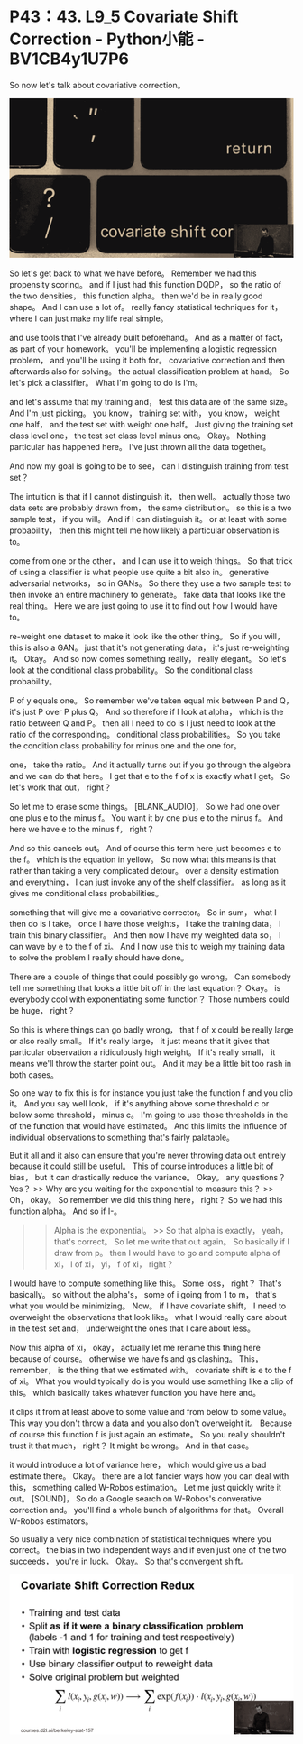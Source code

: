 # P43：43. L9_5 Covariate Shift Correction - Python小能 - BV1CB4y1U7P6

 So now let's talk about covariative correction。

![](img/4b23070ed8ed17b825b85cf9a3555a78_1.png)

 So let's get back to what we have before。 Remember we had this propensity scoring。 and if I just had this function DQDP， so the ratio of the two densities， this function alpha。 then we'd be in really good shape。 And I can use a lot of。 really fancy statistical techniques for it， where I can just make my life real simple。

 and use tools that I've already built beforehand。 And as a matter of fact， as part of your homework。 you'll be implementing a logistic regression problem， and you'll be using it both for。 covariative correction and then afterwards also for solving。 the actual classification problem at hand。 So let's pick a classifier。 What I'm going to do is I'm。

 and let's assume that my training and， test this data are of the same size。 And I'm just picking。 you know， training set with， you know， weight one half， and the test set with weight one half。 Just giving the training set class level one， the test set class level minus one。 Okay。 Nothing particular has happened here。 I've just thrown all the data together。

 And now my goal is going to be to see， can I distinguish training from test set？

 The intuition is that if I cannot distinguish it， then well。 actually those two data sets are probably drawn from， the same distribution。 so this is a two sample test， if you will。 And if I can distinguish it。 or at least with some probability， then this might tell me how likely a particular observation is to。

 come from one or the other， and I can use it to weigh things。 So that trick of using a classifier is what people use quite a bit also in。 generative adversarial networks， so in GANs。 So there they use a two sample test to then invoke an entire machinery to generate。 fake data that looks like the real thing。 Here we are just going to use it to find out how I would have to。

 re-weight one dataset to make it look like the other thing。 So if you will， this is also a GAN。 just that it's not generating data， it's just re-weighting it。 Okay。 And so now comes something really， really elegant。 So let's look at the conditional class probability。 So the conditional class probability。

 P of y equals one。 So remember we've taken equal mix between P and Q， it's just P over P plus Q。 And so therefore if I look at alpha， which is the ratio between Q and P。 then all I need to do is I just need to look at the ratio of the corresponding。 conditional class probabilities。 So you take the condition class probability for minus one and the one for。

 one， take the ratio。 And it actually turns out if you go through the algebra and we can do that here。 I get that e to the f of x is exactly what I get。 So let's work that out， right？

 So let me to erase some things。 [BLANK_AUDIO]， So we had one over one plus e to the minus f。 You want it by one plus e to the minus f。 And here we have e to the minus f， right？

 And so this cancels out。 And of course this term here just becomes e to the f。 which is the equation in yellow。 So now what this means is that rather than taking a very complicated detour。 over a density estimation and everything， I can just invoke any of the shelf classifier。 as long as it gives me conditional class probabilities。

 something that will give me a covariative corrector。 So in sum， what I then do is I take。 once I have those weights， I take the training data， I train this binary classifier。 And then now I have my weighted data so， I can wave by e to the f of xi。 And I now use this to weigh my training data to solve the problem I really should have done。

 There are a couple of things that could possibly go wrong。 Can somebody tell me something that looks a little bit off in the last equation？ Okay。 is everybody cool with exponentiating some function？ Those numbers could be huge， right？

 So this is where things can go badly wrong， that f of x could be really large or also really small。 If it's really large， it just means that it gives that particular observation a ridiculously high weight。 If it's really small， it means we'll throw the starter point out。 And it may be a little bit too rash in both cases。

 So one way to fix this is for instance you just take the function f and you clip it。 And you say well look， if it's anything above some threshold c or below some threshold， minus c。 I'm going to use those thresholds in the of the function that would have estimated。 And this limits the influence of individual observations to something that's fairly palatable。

 But it all and it also can ensure that you're never throwing data out entirely because it could still be useful。 This of course introduces a little bit of bias， but it can drastically reduce the variance。 Okay。 any questions？ Yes？ >> Why are you waiting for the exponential to measure this？ >> Oh， okay。 So remember we did this thing here， right？ So we had this function alpha。 And so if I-。

 >> Alpha is the exponential。 >> So that alpha is exactly， yeah， that's correct。 So let me write that out again。 So basically if I draw from p。 then I would have to go and compute alpha of xi， l of xi， yi， f of xi， right？

 I would have to compute something like this。 Some loss， right？ That's basically。 so without the alpha's， some of i going from 1 to m， that's what you would be minimizing。 Now。 if I have covariate shift， I need to overweight the observations that look like。 what I would really care about in the test set and， underweight the ones that I care about less。

 Now this alpha of xi， okay， actually let me rename this thing here because of course。 otherwise we have fs and gs clashing。 This， remember， is the thing that we estimated with。 covariate shift is e to the f of xi。 What you would typically do is you would use something like a clip of this。 which basically takes whatever function you have here and。

 it clips it from at least above to some value and from below to some value。 This way you don't throw a data and you also don't overweight it。 Because of course this function f is just again an estimate。 So you really shouldn't trust it that much， right？ It might be wrong。 And in that case。

 it would introduce a lot of variance here， which would give us a bad estimate there。 Okay。 there are a lot fancier ways how you can deal with this， something called W-Robos estimation。 Let me just quickly write it out。 [SOUND]， So do a Google search on W-Robos's converative correction and。 you'll find a whole bunch of algorithms for that。 Overall W-Robos estimators。

 So usually a very nice combination of statistical techniques where you correct。 the bias in two independent ways and if even just one of the two succeeds， you're in luck。 Okay。 So that's convergent shift。

![](img/4b23070ed8ed17b825b85cf9a3555a78_3.png)